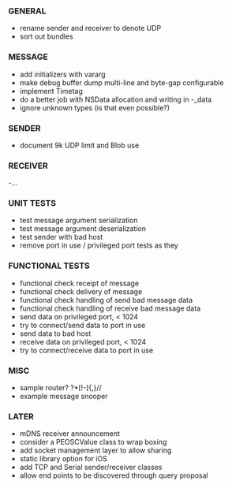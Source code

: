 
### GENERAL
- rename sender and receiver to denote UDP
- sort out bundles

### MESSAGE
- add initializers with vararg
- make debug buffer dump multi-line and byte-gap configurable
- implement Timetag
- do a better job with NSData allocation and writing in -_data
- ignore unknown types (is that even possible?)

### SENDER
- document 9k UDP limit and Blob use

### RECEIVER
-…

### UNIT TESTS
- test message argument serialization
- test message argument deserialization
- test sender with bad host
- remove port in use / privileged port tests as they 

### FUNCTIONAL TESTS
- functional check receipt of message
- functional check delivery of message
- functional check handling of send bad message data
- functional check handling of receive bad message data
- send data on privileged port, < 1024
- try to connect/send data to port in use
- send data to bad host
- receive data on privileged port, < 1024
- try to connect/receive data to port in use

### MISC
- sample router? ?*[!-]{,}//
- example message snooper

### LATER
- mDNS receiver announcement
- consider a PEOSCValue class to wrap boxing
- add socket management layer to allow sharing
- static library option for iOS
- add TCP and Serial sender/receiver classes
- allow end points to be discovered through query proposal
